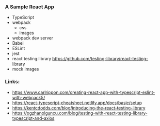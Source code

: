 ### A Sample React App

* TypeScript
* webpack
    * css
    * images
* webpack dev server
* Babel
* ESLint
* jest
* react testing library https://github.com/testing-library/react-testing-library
* mock images

### Links:

- https://www.carlrippon.com/creating-react-app-with-typescript-eslint-with-webpack5/
- https://react-typescript-cheatsheet.netlify.app/docs/basic/setup
- https://kentcdodds.com/blog/introducing-the-react-testing-library
- https://ogzhanolguncu.com/blog/testing-with-react-testing-library-typescript-and-axios